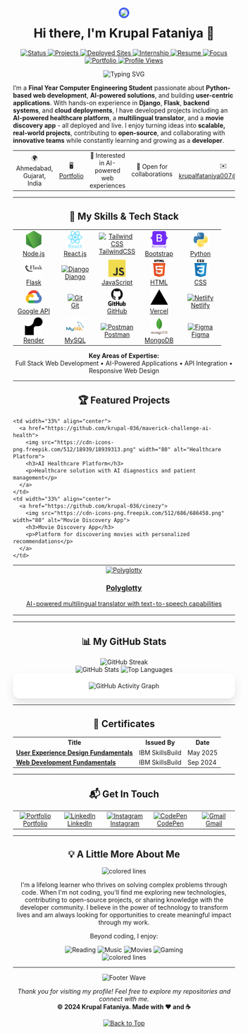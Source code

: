 <h1 align="center">
  <img src="https://lh3.googleusercontent.com/a/ACg8ocLyR7RxoWIvkHt0yZ1BulBakCIZEE-vZ0iTHaRC5PdOpRHVtmBK=s360-c-no" width="150px" style="border-radius: 50%; border: 4px solid #4361ee; margin-bottom: 10px;">
  <br>
  Hi there, I'm Krupal Fataniya 👋
</h1>
<div align="center">
  <p>
    <a href="#">
      <img src="https://img.shields.io/badge/Status-Active-brightgreen?style=for-the-badge&logo=rocket&logoColor=white" alt="Status"/>
    </a>
    <a href="#">
      <img src="https://img.shields.io/badge/Projects-3-blue?style=for-the-badge&logo=github&logoColor=white" alt="Projects"/>
    </a>
    <a href="#">
      <img src="https://img.shields.io/badge/Deployed_Sites-3-success?style=for-the-badge&logo=vercel&logoColor=white" alt="Deployed Sites"/>
    </a>
    <a href="#">
      <img src="https://img.shields.io/badge/Internship-Radixweb-informational?style=for-the-badge&logo=workplace&logoColor=white" alt="Internship"/>
    </a>
    <a href="https://krupal.vercel.app/assets/krupal_fataniya_resume.pdf">
      <img src="https://img.shields.io/badge/Resume-PDF-critical?style=for-the-badge&logo=adobeacrobatreader&logoColor=white" alt="Resume"/>
    </a>
    <a href="#">
      <img src="https://img.shields.io/badge/Focus-Backend_Development-yellow?style=for-the-badge&logo=python&logoColor=white" alt="Focus"/>
    </a>
    <a href="https://krupal.vercel.app">
      <img src="https://img.shields.io/badge/Portfolio-Live-green?style=for-the-badge&logo=vercel&logoColor=white" alt="Portfolio"/>
    </a>
    <a href="https://github.com/krupal-036">
      <img src="https://komarev.com/ghpvc/?username=krupal-036&label=Profile%20Views&color=0e75b6&style=for-the-badge" alt="Profile Views"/>
    </a>
  </p>
</div>

<div align="center">
<img src="https://readme-typing-svg.herokuapp.com?font=Fira+Code&pause=1000&color=4361EE&center=true&vCenter=true&width=435&lines=Full+Stack+Developer;AI+Enthusiast;Python+Developer;Open+Source+Contributor;Problem+Solver" alt="Typing SVG">
</div>

I’m a <b>Final Year Computer Engineering Student</b> passionate about <b>Python-based web development</b>, <b>AI-powered solutions</b>, and building <b>user-centric applications</b>. With hands-on experience in <b>Django</b>, <b>Flask</b>, <b>backend systems</b>, and <b>cloud deployments</b>, I have developed projects including an <b>AI-powered healthcare platform</b>, a <b>multilingual translator</b>, and a <b>movie discovery app</b> - all deployed and live. I enjoy turning ideas into <b>scalable, real-world projects</b>, contributing to <b>open-source</b>, and collaborating with <b>innovative teams</b> while constantly learning and growing as a <b>developer</b>.

<table align="center">
  <tr>
    <td align="center">🌍 Ahmedabad, Gujarat, India</td>
    <td align="center">🖥️ <a href="https://krupal.vercel.app/">Portfolio</a></td>
    <td align="center">🧠 Interested in AI-powered web experiences</td>
    <td align="center">🤝 Open for collaborations</td>
    <td align="center">✉️ <a href="mailto:krupalfataniya007@gmail.com">krupalfataniya007@gmail.com</a></td>
  </tr>
</table>

---
<h2 align="center">🚀 My Skills & Tech Stack</h2>
<table align="center">

  <!-- Row 1 -->
  <tr>
    <td align="center" width="80">
      <a href="https://nodejs.org/" target="_blank" rel="noreferrer">
        <img src="https://raw.githubusercontent.com/devicons/devicon/master/icons/nodejs/nodejs-original.svg" width="40" height="40" alt="Node.js"/>
        <br/>Node.js
      </a>
    </td>
    <td align="center" width="80">
      <a href="https://reactjs.org/" target="_blank" rel="noreferrer">
        <img src="https://raw.githubusercontent.com/devicons/devicon/master/icons/react/react-original-wordmark.svg" width="40" height="40" alt="React.js"/>
        <br/>React.js
      </a>
    </td>
    <td align="center" width="80">
      <a href="https://tailwindcss.com/" target="_blank" rel="noreferrer">
        <img src="https://www.vectorlogo.zone/logos/tailwindcss/tailwindcss-icon.svg" width="40" height="40" alt="Tailwind CSS"/>
        <br/>TailwindCSS
      </a>
    </td>
    <td align="center" width="80">
      <a href="https://getbootstrap.com/" target="_blank" rel="noreferrer">
        <img src="https://raw.githubusercontent.com/devicons/devicon/master/icons/bootstrap/bootstrap-plain-wordmark.svg" width="40" height="40" alt="Bootstrap"/>
        <br/>Bootstrap
      </a>
    </td>
    <td align="center" width="80">
      <a href="https://www.python.org" target="_blank" rel="noreferrer">
        <img src="https://raw.githubusercontent.com/devicons/devicon/master/icons/python/python-original.svg" width="40" height="40" alt="Python"/>
        <br/>Python
      </a>
    </td>
  </tr>

  <!-- Row 2 -->
  <tr>
    <td align="center" width="80">
      <a href="https://flask.palletsprojects.com/" target="_blank" rel="noreferrer">
        <img src="https://raw.githubusercontent.com/devicons/devicon/master/icons/flask/flask-original-wordmark.svg" width="40" height="40" alt="Flask"/>
        <br/>Flask
      </a>
    </td>
    <td align="center" width="80">
      <a href="https://www.djangoproject.com/" target="_blank" rel="noreferrer">
        <img src="https://cdn.worldvectorlogo.com/logos/django.svg" width="40" height="40" alt="Django"/>
        <br/>Django
      </a>
    </td>
    <td align="center" width="80">
      <a href="https://developer.mozilla.org/en-US/docs/Web/JavaScript" target="_blank" rel="noreferrer">
        <img src="https://raw.githubusercontent.com/devicons/devicon/master/icons/javascript/javascript-original.svg" width="40" height="40" alt="JavaScript"/>
        <br/>JavaScript
      </a>
    </td>
    <td align="center" width="80">
      <a href="https://developer.mozilla.org/en-US/docs/Web/HTML" target="_blank" rel="noreferrer">
        <img src="https://raw.githubusercontent.com/devicons/devicon/master/icons/html5/html5-original-wordmark.svg" width="40" height="40" alt="HTML5"/>
        <br/>HTML
      </a>
    </td>
    <td align="center" width="80">
      <a href="https://developer.mozilla.org/en-US/docs/Web/CSS" target="_blank" rel="noreferrer">
        <img src="https://raw.githubusercontent.com/devicons/devicon/master/icons/css3/css3-original-wordmark.svg" width="40" height="40" alt="CSS3"/>
        <br/>CSS
      </a>
    </td>
  </tr>

  <!-- Row 3 -->
  <tr>
    <td align="center" width="80">
      <a href="https://cloud.google.com/apis/docs/overview" target="_blank" rel="noreferrer">
        <img src="https://raw.githubusercontent.com/devicons/devicon/master/icons/googlecloud/googlecloud-original.svg" width="40" height="40" alt="Google Cloud"/>
        <br/>Google API
      </a>
    </td>
    <td align="center" width="80">
      <a href="https://git-scm.com/" target="_blank" rel="noreferrer">
        <img src="https://www.vectorlogo.zone/logos/git-scm/git-scm-icon.svg" width="40" height="40" alt="Git"/>
        <br/>Git
      </a>
    </td>
    <td align="center" width="80">
      <a href="https://github.com/" target="_blank" rel="noreferrer">
        <img src="https://raw.githubusercontent.com/devicons/devicon/master/icons/github/github-original-wordmark.svg" width="40" height="40" alt="GitHub"/>
        <br/>GitHub
      </a>
    </td>
    <td align="center" width="80">
      <a href="https://vercel.com/" target="_blank" rel="noreferrer">
        <img src="https://raw.githubusercontent.com/devicons/devicon/master/icons/vercel/vercel-original.svg" width="40" height="40" alt="Vercel"/>
        <br/>Vercel
      </a>
    </td>
    <td align="center" width="80">
      <a href="https://www.netlify.com/" target="_blank" rel="noreferrer">
        <img src="https://www.vectorlogo.zone/logos/netlify/netlify-icon.svg" width="40" height="40" alt="Netlify"/>
        <br/>Netlify
      </a>
    </td>
  </tr>

<!-- Row 4 -->
<tr>
  <td align="center" width="80">
    <a href="https://render.com/" target="_blank" rel="noreferrer">
      <img src="https://raw.githubusercontent.com/simple-icons/simple-icons/develop/icons/render.svg" width="40" height="40" alt="Render"/>
      <br/>Render
    </a>
  </td>
  <td align="center" width="80">
    <a href="https://www.mysql.com/" target="_blank" rel="noreferrer">
      <img src="https://raw.githubusercontent.com/devicons/devicon/master/icons/mysql/mysql-original-wordmark.svg" width="40" height="40" alt="MySQL"/>
      <br/>MySQL
    </a>
  </td>
  <td align="center" width="80">
    <a href="https://www.postman.com/" target="_blank" rel="noreferrer">
      <img src="https://www.vectorlogo.zone/logos/getpostman/getpostman-icon.svg" width="40" height="40" alt="Postman"/>
      <br/>Postman
    </a>
  </td>
  <td align="center" width="80">
    <a href="https://www.mongodb.com/" target="_blank" rel="noreferrer">
      <img src="https://raw.githubusercontent.com/devicons/devicon/master/icons/mongodb/mongodb-original-wordmark.svg" width="40" height="40" alt="MongoDB"/>
      <br/>MongoDB
    </a>
  </td>
  <td align="center" width="80">
    <a href="https://www.figma.com/" target="_blank" rel="noreferrer">
      <img src="https://www.vectorlogo.zone/logos/figma/figma-icon.svg" width="40" height="40" alt="Figma"/>
      <br/>Figma
    </a>
  </td>
</tr>


</table>

<div align="center">
  <p>
    <b>Key Areas of Expertise:</b><br/>
    Full Stack Web Development • AI-Powered Applications • API Integration • Responsive Web Design
  </p>
</div>

---
<h2 align="center">🏆 Featured Projects</h2>
<table align="center">
  <tr>
    <td width="33%" align="center">
      <a href="https://github.com/krupal-036/polyglotty">
        <img src="https://cdn-icons-png.flaticon.com/512/4951/4951810.png" width="80" alt="Polyglotty">
        <h3>Polyglotty</h3>
        <p>AI-powered multilingual translator with text-to-speech capabilities</p>
      </a>
    </td>

    <td width="33%" align="center">
      <a href="https://github.com/krupal-036/maverick-challenge-ai-health">
        <img src="https://cdn-icons-png.freepik.com/512/18939/18939313.png" width="80" alt="Healthcare Platform">
        <h3>AI Healthcare Platform</h3>
        <p>Healthcare solution with AI diagnostics and patient management</p>
      </a>
    </td>
    <td width="33%" align="center">
      <a href="https://github.com/krupal-036/cinezy">
        <img src="https://cdn-icons-png.freepik.com/512/686/686458.png" width="80" alt="Movie Discovery App">
        <h3>Movie Discovery App</h3>
        <p>Platform for discovering movies with personalized recommendations</p>
      </a>
    </td>
  </tr>
</table>

---
<h2 align="center">📊 My GitHub Stats</h2>

<div align="center">
  <img src="https://github-readme-streak-stats.herokuapp.com/?user=krupal-036&theme=vue-dark&hide_border=true" alt="GitHub Streak">
  <br>
  <img src="https://github-readme-stats.vercel.app/api?username=krupal-036&show_icons=true&theme=vue-dark&hide_border=true&count_private=true" alt="GitHub Stats">
  <img src="https://github-readme-stats.vercel.app/api/top-langs/?username=krupal-036&layout=compact&theme=vue-dark&hide_border=true&langs_count=8" alt="Top Languages">
  <br>
<div style="background: white; border-radius: 15px; padding: 20px; box-shadow: 0 10px 20px rgba(0,0,0,0.1);">
  <img src="https://github-readme-activity-graph.vercel.app/graph?username=krupal-036&bg_color=0d1117&color=00ffff&line=00bfff&point=00ffcc&area=true&hide_border=true" alt="GitHub Activity Graph" />
</div>

</div>

---
<h2 align="center">📜 Certificates</h2>
<table align="center">
  <tr>
    <th>Title</th>
    <th>Issued By</th>
    <th>Date</th>
  </tr>
  <tr>
    <td>
      <a href="https://www.credly.com/badges/cc780be5-82b0-4d83-91fe-45b6d9637d0c">
        <b>User Experience Design Fundamentals</b>
      </a>
    </td>
    <td>IBM SkillsBuild</td>
    <td>May 2025</td>
  </tr>
  <tr>
    <td>
      <a href="https://www.credly.com/badges/23eb0a59-f61e-447c-8d34-1aedd7a8df2f">
        <b>Web Development Fundamentals</b>
      </a>
    </td>
    <td>IBM SkillsBuild</td>
    <td>Sep 2024</td>
  </tr>
</table>

---
<h2 align="center">📬 Get In Touch</h2>
<table align="center">
  <tr>
    <td align="center" width="100">
      <a href="https://krupal.vercel.app" target="_blank">
        <img height="40" src="https://cdn-icons-png.freepik.com/512/10690/10690222.png" alt="Portfolio" />
        <br/>Portfolio
      </a>
    </td>
    <td align="center" width="100">
      <a href="https://www.linkedin.com/in/krupal-fataniya/" target="_blank">
        <img height="40" src="https://upload.wikimedia.org/wikipedia/commons/c/ca/LinkedIn_logo_initials.png" alt="LinkedIn" />
        <br/>LinkedIn
      </a>
    </td>
    <td align="center" width="100">
      <a href="https://www.instagram.com/krupal_fataniya/" target="_blank">
        <img height="40" src="https://cdn.simpleicons.org/instagram/E4405F" alt="Instagram" />
        <br/>Instagram
      </a>
    </td>
    <td align="center" width="100">
      <a href="https://codepen.io/Krupal-Fataniya" target="_blank">
        <img height="40" src="https://cdn.simpleicons.org/codepen/000000" alt="CodePen" />
        <br/>CodePen
      </a>
    </td>
    <td align="center" width="100">
      <a href="mailto:krupalfataniya007@gmail.com">
        <img height="40" src="https://cdn.simpleicons.org/gmail/D14836" alt="Gmail" />
        <br/>Gmail
      </a>
    </td>
  </tr>
</table>

---
<h2 align="center">💡 A Little More About Me</h2>

<div align="center">
  <img src="https://raw.githubusercontent.com/andreasbm/readme/master/assets/lines/colored.png" alt="colored lines">
  
  <p>
    I'm a lifelong learner who thrives on solving complex problems through code. 
    When I'm not coding, you'll find me exploring new technologies, contributing to open-source projects, 
    or sharing knowledge with the developer community. I believe in the power of technology to transform lives 
    and am always looking for opportunities to create meaningful impact through my work.
  </p>
  
  <p>
    Beyond coding, I enjoy:
  </p>
  
  <div>
    <img src="https://img.shields.io/badge/📚%20Reading-FF6B6B?style=for-the-badge" alt="Reading"/>
    <img src="https://img.shields.io/badge/🎵%20Music-4ECDC4?style=for-the-badge" alt="Music"/>
    <img src="https://img.shields.io/badge/🎬%20Movies-FFD166?style=for-the-badge" alt="Movies"/>
    <img src="https://img.shields.io/badge/🎮%20Gaming-6A0572?style=for-the-badge" alt="Gaming"/>
  </div>
  
  <img src="https://raw.githubusercontent.com/andreasbm/readme/master/assets/lines/colored.png" alt="colored lines">
</div>

---
<div align="center">
  <img src="https://raw.githubusercontent.com/Trilokia/Trilokia/379277808c61ef204768a61bbc5d25bc7798ccf1/bottom_header.svg" alt="Footer Wave">
  <p>
    <i>Thank you for visiting my profile! Feel free to explore my repositories and connect with me.</i><br>
    <b>© 2024 Krupal Fataniya. Made with ❤️ and ☕</b>
  </p>
  <p>
    <a href="#------hi-there-im-krupal-fataniya-">
      <img src="https://img.shields.io/badge/Back%20to%20the%20Stars-4361EE?style=for-the-badge&logo=rocket&logoColor=white" alt="Back to Top"/>
    </a>
  </p>
</div>
